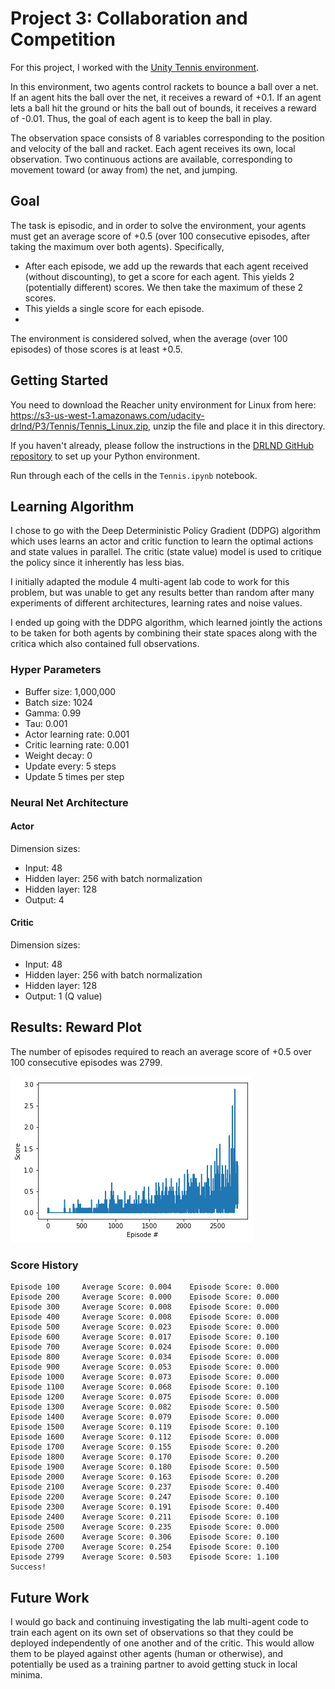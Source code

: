 # Project 3: Collaboration and Competition

For this project, I worked with the [Unity Tennis environment](https://github.com/Unity-Technologies/ml-agents/blob/master/docs/Learning-Environment-Examples.md#tennis).

In this environment, two agents control rackets to bounce a ball over a net. If an agent hits the ball over the net, it receives a reward of +0.1. If an agent lets a ball hit the ground or hits the ball out of bounds, it receives a reward of -0.01. Thus, the goal of each agent is to keep the ball in play.

The observation space consists of 8 variables corresponding to the position and velocity of the ball and racket. Each agent receives its own, local observation. Two continuous actions are available, corresponding to movement toward (or away from) the net, and jumping.

## Goal

The task is episodic, and in order to solve the environment, your agents must get an average score of +0.5 (over 100 consecutive episodes, after taking the maximum over both agents). Specifically,

- After each episode, we add up the rewards that each agent received (without discounting), to get a score for each agent. This yields 2 (potentially different) scores. We then take the maximum of these 2 scores.
- This yields a single score for each episode.
-
The environment is considered solved, when the average (over 100 episodes) of those scores is at least +0.5.

## Getting Started

You need to download the Reacher unity environment for Linux from here: https://s3-us-west-1.amazonaws.com/udacity-drlnd/P3/Tennis/Tennis_Linux.zip, unzip the file and place it in this directory.

If you haven't already, please follow the instructions in the [DRLND GitHub repository](https://github.com/udacity/deep-reinforcement-learning#dependencies) to set up your Python environment.

Run through each of the cells in the `Tennis.ipynb` notebook.

## Learning Algorithm

I chose to go with the Deep Deterministic Policy Gradient (DDPG) algorithm which uses learns an actor and critic function to learn the optimal actions and state values in parallel. The critic (state value) model is used to critique the policy since it inherently has less bias.

I initially adapted the module 4 multi-agent lab code to work for this problem, but was unable to get any results better than random after many experiments of different architectures, learning rates and noise values.

I ended up going with the DDPG algorithm, which learned jointly the actions to be taken for both agents by combining their state spaces along with the critica which also contained full observations.

### Hyper Parameters

- Buffer size: 1,000,000
- Batch size: 1024
- Gamma: 0.99
- Tau: 0.001
- Actor learning rate: 0.001
- Critic learning rate: 0.001
- Weight decay: 0
- Update every: 5 steps
- Update 5 times per step

### Neural Net Architecture

#### Actor

Dimension sizes:

- Input: 48
- Hidden layer: 256 with batch normalization
- Hidden layer: 128
- Output: 4

#### Critic

Dimension sizes:

- Input: 48
- Hidden layer: 256 with batch normalization
- Hidden layer: 128
- Output: 1 (Q value)

## Results: Reward Plot

The number of episodes required to reach an average score of +0.5 over 100 consecutive episodes was 2799.

![](tennis_score_history.png)

### Score History

```
Episode 100	    Average Score: 0.004	Episode Score: 0.000
Episode 200	    Average Score: 0.000	Episode Score: 0.000
Episode 300	    Average Score: 0.008	Episode Score: 0.000
Episode 400	    Average Score: 0.008	Episode Score: 0.000
Episode 500	    Average Score: 0.023	Episode Score: 0.000
Episode 600	    Average Score: 0.017	Episode Score: 0.100
Episode 700	    Average Score: 0.024	Episode Score: 0.000
Episode 800	    Average Score: 0.034	Episode Score: 0.000
Episode 900	    Average Score: 0.053	Episode Score: 0.000
Episode 1000	Average Score: 0.073	Episode Score: 0.000
Episode 1100	Average Score: 0.068	Episode Score: 0.100
Episode 1200	Average Score: 0.075	Episode Score: 0.000
Episode 1300	Average Score: 0.082	Episode Score: 0.500
Episode 1400	Average Score: 0.079	Episode Score: 0.000
Episode 1500	Average Score: 0.119	Episode Score: 0.100
Episode 1600	Average Score: 0.112	Episode Score: 0.000
Episode 1700	Average Score: 0.155	Episode Score: 0.200
Episode 1800	Average Score: 0.170	Episode Score: 0.200
Episode 1900	Average Score: 0.180	Episode Score: 0.500
Episode 2000	Average Score: 0.163	Episode Score: 0.200
Episode 2100	Average Score: 0.237	Episode Score: 0.400
Episode 2200	Average Score: 0.247	Episode Score: 0.100
Episode 2300	Average Score: 0.191	Episode Score: 0.400
Episode 2400	Average Score: 0.211	Episode Score: 0.100
Episode 2500	Average Score: 0.235	Episode Score: 0.000
Episode 2600	Average Score: 0.306	Episode Score: 0.100
Episode 2700	Average Score: 0.254	Episode Score: 0.100
Episode 2799	Average Score: 0.503	Episode Score: 1.100
Success!
```

## Future Work

I would go back and continuing investigating the lab multi-agent code to train each agent on its own set of observations so that they could be deployed independently of one another and of the critic. This would allow them to be played against other agents (human or otherwise), and potentially be used as a training partner to avoid getting stuck in local minima.
